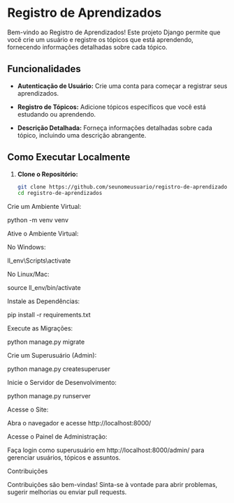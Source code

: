 # Registro de Aprendizados

Bem-vindo ao Registro de Aprendizados! Este projeto Django permite que você crie um usuário e registre os tópicos que está aprendendo, fornecendo informações detalhadas sobre cada tópico.

## Funcionalidades

- **Autenticação de Usuário:** Crie uma conta para começar a registrar seus aprendizados.
  
- **Registro de Tópicos:** Adicione tópicos específicos que você está estudando ou aprendendo.

- **Descrição Detalhada:** Forneça informações detalhadas sobre cada tópico, incluindo uma descrição abrangente.

## Como Executar Localmente

1. **Clone o Repositório:**
   ```bash
   git clone https://github.com/seunomeusuario/registro-de-aprendizados.git
   cd registro-de-aprendizados
Crie um Ambiente Virtual:

python -m venv venv

Ative o Ambiente Virtual:

No Windows:

ll_env\Scripts\activate

No Linux/Mac:

source ll_env/bin/activate

Instale as Dependências:

pip install -r requirements.txt

Execute as Migrações:

python manage.py migrate

Crie um Superusuário (Admin):

python manage.py createsuperuser

Inicie o Servidor de Desenvolvimento:

python manage.py runserver

Acesse o Site:

Abra o navegador e acesse http://localhost:8000/

Acesse o Painel de Administração:

Faça login como superusuário em http://localhost:8000/admin/ para gerenciar usuários, tópicos e assuntos.

Contribuições

Contribuições são bem-vindas! Sinta-se à vontade para abrir problemas, sugerir melhorias ou enviar pull requests.
